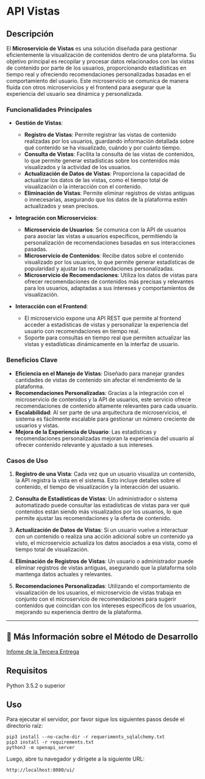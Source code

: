 # API Vistas

## Descripción
El **Microservicio de Vistas** es una solución diseñada para gestionar eficientemente la visualización de contenidos dentro de una plataforma. Su objetivo principal es recopilar y procesar datos relacionados con las vistas de contenido por parte de los usuarios, proporcionando estadísticas en tiempo real y ofreciendo recomendaciones personalizadas basadas en el comportamiento del usuario. Este microservicio se comunica de manera fluida con otros microservicios y el frontend para asegurar que la experiencia del usuario sea dinámica y personalizada.

### Funcionalidades Principales

- **Gestión de Vistas**:
  - **Registro de Vistas**: Permite registrar las vistas de contenido realizadas por los usuarios, guardando información detallada sobre qué contenido se ha visualizado, cuándo y por cuánto tiempo.
  - **Consulta de Vistas**: Facilita la consulta de las vistas de contenidos, lo que permite generar estadísticas sobre los contenidos más visualizados y la actividad de los usuarios.
  - **Actualización de Datos de Vistas**: Proporciona la capacidad de actualizar los datos de las vistas, como el tiempo total de visualización o la interacción con el contenido.
  - **Eliminación de Vistas**: Permite eliminar registros de vistas antiguas o innecesarias, asegurando que los datos de la plataforma estén actualizados y sean precisos.

- **Integración con Microservicios**:
  - **Microservicio de Usuarios**: Se comunica con la API de usuarios para asociar las vistas a usuarios específicos, permitiendo la personalización de recomendaciones basadas en sus interacciones pasadas.
  - **Microservicio de Contenidos**: Recibe datos sobre el contenido visualizado por los usuarios, lo que permite generar estadísticas de popularidad y ajustar las recomendaciones personalizadas.
  - **Microservicio de Recomendaciones**: Utiliza los datos de vistas para ofrecer recomendaciones de contenidos más precisas y relevantes para los usuarios, adaptadas a sus intereses y comportamientos de visualización.

- **Interacción con el Frontend**:
  - El microservicio expone una API REST que permite al frontend acceder a estadísticas de vistas y personalizar la experiencia del usuario con recomendaciones en tiempo real.
  - Soporte para consultas en tiempo real que permiten actualizar las vistas y estadísticas dinámicamente en la interfaz de usuario.

### Beneficios Clave

- **Eficiencia en el Manejo de Vistas**: Diseñado para manejar grandes cantidades de vistas de contenido sin afectar el rendimiento de la plataforma.
- **Recomendaciones Personalizadas**: Gracias a la integración con el microservicio de contenidos y la API de usuarios, este servicio ofrece recomendaciones de contenido altamente relevantes para cada usuario.
- **Escalabilidad**: Al ser parte de una arquitectura de microservicios, el sistema es fácilmente escalable para gestionar un número creciente de usuarios y vistas.
- **Mejora de la Experiencia de Usuario**: Las estadísticas y recomendaciones personalizadas mejoran la experiencia del usuario al ofrecer contenido relevante y ajustado a sus intereses.

### Casos de Uso

1. **Registro de una Vista**:
   Cada vez que un usuario visualiza un contenido, la API registra la vista en el sistema. Esto incluye detalles sobre el contenido, el tiempo de visualización y la interacción del usuario.

2. **Consulta de Estadísticas de Vistas**:
   Un administrador o sistema automatizado puede consultar las estadísticas de vistas para ver qué contenidos están siendo más visualizados por los usuarios, lo que permite ajustar las recomendaciones y la oferta de contenido.

3. **Actualización de Datos de Vistas**:
   Si un usuario vuelve a interactuar con un contenido o realiza una acción adicional sobre un contenido ya visto, el microservicio actualiza los datos asociados a esa vista, como el tiempo total de visualización.

4. **Eliminación de Registros de Vistas**:
   Un usuario o administrador puede eliminar registros de vistas antiguas, asegurando que la plataforma solo mantenga datos actuales y relevantes.

5. **Recomendaciones Personalizadas**:
   Utilizando el comportamiento de visualización de los usuarios, el microservicio de vistas trabaja en conjunto con el microservicio de recomendaciones para sugerir contenidos que coincidan con los intereses específicos de los usuarios, mejorando su experiencia dentro de la plataforma.

---
## 📃 Más Información sobre el Método de Desarrollo

[Infome de la Tercera Entrega](https://github.com/UExGPSASEE/proyecto24-ga02/wiki/🗃%EF%B8%8FInforme-de--Tercera-entrega)

## Requisitos  
Python 3.5.2 o superior  

## Uso  
Para ejecutar el servidor, por favor sigue los siguientes pasos desde el directorio raíz:  

```
pip3 install --no-cache-dir -r requeriments_sqlalchemy.txt
pip3 install -r requirements.txt
python3 -m openapi_server
```

Luego, abre tu navegador y dirígete a la siguiente URL:

```
http://localhost:8080/ui/
```